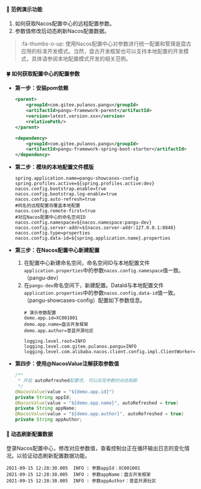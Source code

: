 #### :mushroom: 范例演示功能
1. 如何获取Nacos配置中心的远程配置参数。
2. 参数值修改后动态刷新Nacos配置数据。

> :fa-thumbs-o-up: 使用Nacos配置中心对参数进行统一配置和管理是盘古应用的标准开发模式。当然，盘古开发框架也可以支持本地配置的开发模式，具体请参阅本地配置模式开发的相关范例。

#### :four_leaf_clover: 如何获取配置中心的配置参数
-  **第一步：安装pom依赖**

    ```xml
    <parent>
        <groupId>com.gitee.pulanos.pangu</groupId>
        <artifactId>pangu-framework-parent</artifactId>
        <version>latest.version.xxx</version>
        <relativePath/>
    </parent>
    ```
    ```xml
    <dependency>
        <groupId>com.gitee.pulanos.pangu</groupId>
        <artifactId>pangu-framework-spring-boot-starter</artifactId>
    </dependency>
    ```

-  **第二步：模块的本地配置文件模版** 

    ```
    spring.application.name=pangu-showcases-config
    spring.profiles.active=${spring.profiles.active:dev}
    nacos.config.bootstrap.enable=true
    nacos.config.bootstrap.log-enable=true
    nacos.config.auto-refresh=true
    #同名的远程配置将覆盖本地配置
    nacos.config.remote-first=true
    #对应Nacos配置中心的命名空间ID
    nacos.config.namespace=${nacos.namespace:pangu-dev}
    nacos.config.server-addr=${nacos.server-addr:127.0.0.1:8848}
    nacos.config.type=properties
    nacos.config.data-id=${spring.application.name}.properties
    ```

-  **第三步：在Nacos配置中心新建配置** 
    1. 在配置中心新建命名空间，命名空间ID与本地配置文件`application.properties`中的参数`nacos.config.namespace`值一致。（pangu-dev）
    2. 在`pangu-dev`命名空间下，新建配置。DataId与本地配置文件`application.properties`中的参数`nacos.config.data-id`值一致。（pangu-showcases-config）配置如下参数信息。
        ```
        # 演示参数配置
        demo.app.id=XC001001
        demo.app.name=盘古开发框架
        demo.app.author=普蓝开源社区
        
        logging.level.root=INFO
        logging.level.com.gitee.pulanos.pangu=INFO
        logging.level.com.alibaba.nacos.client.config.impl.ClientWorker=WARN
        ```

- **第四步：使用@NacosValue注解获取参数值** 
    ``` java
    /**
     * 开启 autoRefreshed配置项, 可以实现参数的动态刷新
     */
    @NacosValue(value = "${demo.app.id}")
    private String appId;
    @NacosValue(value = "${demo.app.name}", autoRefreshed = true)
    private String appName;
    @NacosValue(value = "${demo.app.author}", autoRefreshed = true)
    private String appAuthor;
    ```

#### :blossom: 动态刷新配置数据

登录Nacos配置中心，修改对应参数值，查看控制台正在循环输出日志的变化情况。以验证动态刷新配置数据功能。
```
2021-09-15 12:28:30.005  INFO : 参数appId：XC001001
2021-09-15 12:28:30.005  INFO : 参数appName：盘古开发框架
2021-09-15 12:28:30.005  INFO : 参数appAuthor：普蓝开源社区
```
